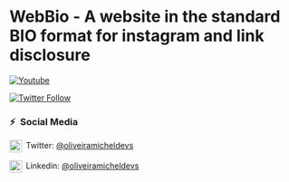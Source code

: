 # WebBio - A website in the standard BIO format for instagram and link disclosure

[![Youtube](https://img.shields.io/static/v1?label=oliveiramsdevs&message=Subscribe&logo=YouTube&color=FF0000&style=for-the-badge)](https://www.youtube.com/@oliveiramicheldevs)

[![Twitter Follow](https://img.shields.io/twitter/follow/oliveiramsdevs?color=1DA1F2&label=Followers&logo=twitter&style=for-the-badge)](https://twitter.com/oliveiramsdevs)

    
### ⚡&ensp;Social Media

[<img align="center" alt="MichelOliveira | Twitter" width="22px" src="https://cdn.jsdelivr.net/npm/simple-icons@v3/icons/twitter.svg" />]( https://twitter.com/oliveiramsdevs "Twitter Michel Oliveira")&ensp;Twitter: [@oliveiramicheldevs](https://twitter.com/oliveiramsdevs "Twitter Michel Oliveira")

[<img align="center" alt="MichelOliveira | LinkedIn" width="22px" src="https://cdn.jsdelivr.net/npm/simple-icons@v3/icons/linkedin.svg" />](https://www.linkedin.com/in/micheloliveiras "Linkedin Michel Oliveira")&ensp;Linkedin: [@oliveiramicheldevs](https://www.linkedin.com/in/micheloliveiras/ "Linkedin Michel Oliveira")

